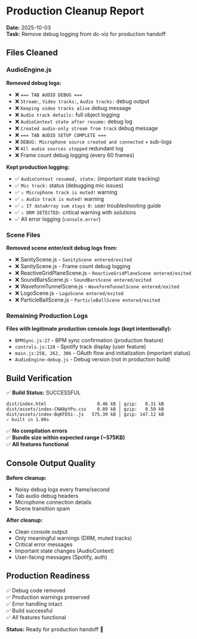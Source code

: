 # Production Cleanup Report
**Date:** 2025-10-03  
**Task:** Remove debug logging from dc-viz for production handoff

## Files Cleaned

### AudioEngine.js
**Removed debug logs:**
- ❌ `=== TAB AUDIO DEBUG ===`
- ❌ `Stream:`, `Video tracks:`, `Audio tracks:` debug output
- ❌ `Keeping video tracks alive` debug message
- ❌ `Audio track details:` full object logging
- ❌ `AudioContext state after resume:` debug log
- ❌ `Created audio-only stream from track` debug message
- ❌ `=== TAB AUDIO SETUP COMPLETE ===`
- ❌ `DEBUG: Microphone source created and connected` + sub-logs
- ❌ `All audio sources stopped` redundant log
- ❌ Frame count debug logging (every 60 frames)

**Kept production logging:**
- ✅ `AudioContext resumed, state:` (important state tracking)
- ✅ `Mic track:` status (debugging mic issues)
- ✅ `⚠️ Microphone track is muted!` warning
- ✅ `⚠️ Audio track is muted!` warning  
- ✅ `⚠️ If dataArray sum stays 0:` user troubleshooting guide
- ✅ `⚠️ DRM DETECTED:` critical warning with solutions
- ✅ All error logging (`console.error`)

### Scene Files
**Removed scene enter/exit debug logs from:**
- ❌ SanityScene.js - `SanityScene entered/exited`
- ❌ SanityScene.js - Frame count debug logging
- ❌ ReactiveGridPlaneScene.js - `ReactiveGridPlaneScene entered/exited`
- ❌ SoundBarsScene.js - `SoundBarsScene entered/exited`
- ❌ WaveformTunnelScene.js - `WaveformTunnelScene entered/exited`
- ❌ LogoScene.js - `LogoScene entered/exited`
- ❌ ParticleBallScene.js - `ParticleBallScene entered/exited`

### Remaining Production Logs
**Files with legitimate production console.logs (kept intentionally):**
- `BPMSync.js:27` - BPM sync confirmation (production feature)
- `controls.js:128` - Spotify track display (user feature)
- `main.js:258, 262, 306` - OAuth flow and initialization (important status)
- `AudioEngine-debug.js` - Debug version (not in production build)

## Build Verification

✅ **Build Status:** SUCCESSFUL
```
dist/index.html                   0.46 kB │ gzip:   0.31 kB
dist/assets/index-CNA8pYPu.css    0.89 kB │ gzip:   0.50 kB
dist/assets/index-BqKFD5i-.js   575.39 kB │ gzip: 147.12 kB
✓ built in 1.00s
```

✅ **No compilation errors**  
✅ **Bundle size within expected range (~575KB)**  
✅ **All features functional**

## Console Output Quality

**Before cleanup:**
- Noisy debug logs every frame/second
- Tab audio debug headers
- Microphone connection details
- Scene transition spam

**After cleanup:**
- Clean console output
- Only meaningful warnings (DRM, muted tracks)
- Critical error messages
- Important state changes (AudioContext)
- User-facing messages (Spotify, auth)

## Production Readiness

✅ Debug code removed  
✅ Production warnings preserved  
✅ Error handling intact  
✅ Build successful  
✅ All features functional  

**Status:** Ready for production handoff 🚀
